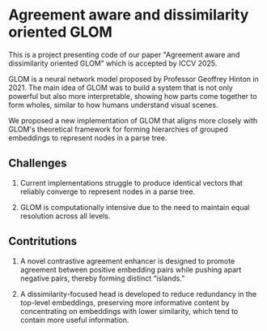 # Agreement aware and dissimilarity oriented GLOM
This is a project presenting code of our paper "Agreement aware and dissimilarity oriented GLOM" which is accepted by ICCV 2025.

GLOM is a neural network model proposed by Professor Geoffrey Hinton in 2021. The main idea of GLOM was to build a system that is not only powerful but also more interpretable, showing how parts come together to form wholes, similar to how humans understand visual scenes.

We proposed a new implementation of GLOM that aligns more closely with GLOM's theoretical framework for forming hierarchies of grouped embeddings to represent nodes in a parse tree.

## Challenges
1. Current implementations struggle to produce identical vectors that reliably converge to represent nodes in a parse tree.

2. GLOM is computationally intensive due to the need to maintain equal resolution across all levels.

## Contritutions
1. A novel contrastive agreement enhancer is designed to promote agreement between positive embedding pairs while pushing apart negative pairs, thereby forming distinct “islands.”

2. A dissimilarity-focused head is developed to reduce redundancy in the top-level embeddings, preserving more informative content by concentrating on embeddings with lower similarity, which tend to contain more useful information.

